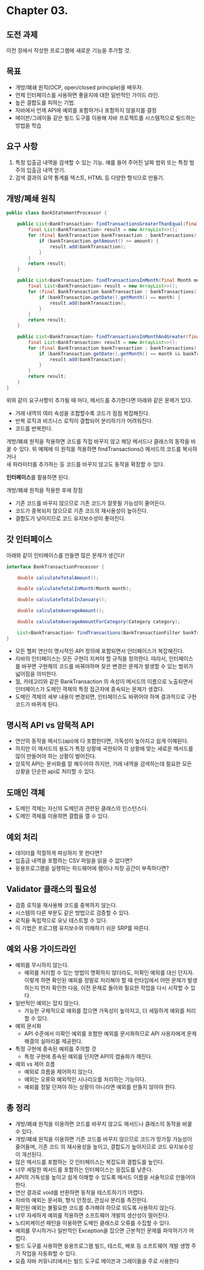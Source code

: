# Chapter 03.

## 도전 과제

이전 장에서 작성한 프로그램에 새로운 기능을 추가할 것.

## 목표

- 개방/폐쇄 원칙(OCP, open/closed principle)을 배우자.
- 언제 인터페이스를 사용하면 좋을지에 대한 일반적인 가이드 라인.
- 높은 결합도를 피하는 기법.
- 자바에서 언제 API에 예외를 포함하거나 포함하지 않을지를 결정
- 메이븐/그레이들 같은 빌드 도구를 이용해 자바 프로젝트를 시스템적으로 빌드하는 방법을 학습

## 요구 사항

1. 특정 입출금 내역을 검색할 수 있는 기능. 예를 들어 주어진 날짜 범위 또는 특정 범주의 입출금 내역 얻기.
2. 검색 결과의 요약 통계를 텍스트, HTML 등 다양한 형식으로 만들기.

## 개방/폐쇄 원칙

```java
public class BankStatementProcessor {

    public List<BankTransaction> findTransactionsGreaterThanEqual(final int amount) {
        final List<BankTransaction> result = new ArrayList<>();
        for (final BankTransaction bankTransaction : bankTransactions) {
            if (bankTransaction.getAmount() >= amount) {
                result.add(bankTransaction);
            }
        }
        return result;
    }

    public List<BankTransaction> findTransactionsInMonth(final Month month) {
        final List<BankTransaction> result = new ArrayList<>();
        for (final BankTransaction bankTransaction : bankTransactions) {
            if (bankTransaction.getDate().getMonth() == month) {
                result.add(bankTransaction);
            }
        }
        return result;
    }

    public List<BankTransaction> findTransactionsInMonthAndGreater(final Month month, final int amount) {
        final List<BankTransaction> result = new ArrayList<>();
        for (final BankTransaction bankTransaction : bankTransactions) {
            if (bankTransaction.getDate().getMonth() == month && bankTransaction.getAmount() >= amount) {
                result.add(bankTransaction);
            }
        }
        return result;
    }
}
```

위와 같이 요구사항이 추가될 때 마다, 메서드를 추가한다면 아래와 같은 문제가 있다.

- 거래 내역의 여러 속성을 조합할수록 코드가 점점 복잡해진다.
- 반복 로직과 비즈니스 로직이 결합되어 분리하기가 어려워진다.
- 코드를 반복한다.

개방/폐쇄 원칙을 적용하면 코드를 직접 바꾸지 않고 해당 메서드나 클래스의 동작을 바꿀 수 있다. 위 예제에 이 원칙을 적용하면 findTransactions() 메서드의 코드를 복사하거나   
새 파라미터를 추가하는 등 코드를 바꾸지 않고도 동작을 확장할 수 있다.

**인터페이스**를 활용하면 된다.

개방/폐쇄 원칙을 적용한 후에 장점

- 기존 코드를 바꾸지 않으므로 기존 코드가 잘못될 가능성이 줄어든다.
- 코드가 중복되지 않으므로 기존 코드의 재사용성이 높아진다.
- 결합도가 낮아지므로 코드 유지보수성이 좋아진다.

## 갓 인터페이스

아래와 같이 인터페이스를 만들면 많은 문제가 생긴다!

```java
interface BankTransactionProcessor {

    double calculateTotalAmount();

    double calculateTotalInMonth(Month month);

    double calculateTotalInJanuary();

    double calculateAverageAmount();

    double calculateAverageAmountForCategory(Category category);

    List<BankTransaction> findTransactions(BankTransactionFilter bankTransactionFilter);
}
```

- 모든 헬퍼 연산이 명시적인 API 정의에 포함되면서 인터페이스가 복잡해진다.
- 자바의 인터페이스는 모든 구현이 지켜야 할 규칙을 정의한다. 따라서, 인터페이스를 바꾸면 구현체의 코드를 바꿔야하며 잦은 변경은 문제가 발생할 수 있는 범위가 넓어짐을 의미한다.
- 월, 카테고리와 같은 BankTransaction 의 속성이 메서드의 이름으로 노출되면서 인터페이스가 도메인 객체의 특정 접근자에 종속되는 문제가 생겼다.
- 도메인 객체의 세부 내용이 변경되면, 인터페이스도 바뀌어야 하며 결과적으로 구현 코드가 바뀌게 된다.

## 명시적 API vs 암묵적 API

- 연산의 동작을 메서드(api)에 다 포함한다면, 가독성이 높아지고 쉽게 이해된다.
- 하지만 이 메서드의 용도가 특정 상황에 국한되어 각 상황에 맞는 새로운 메서드를 많이 만들어야 하는 상황이 벌어진다.
- 암묵적 API는 문서화를 잘 해두어야 하지만, 거래 내역을 검색하는데 필요한 모든 상황을 단순한 api로 처리할 수 있다.

## 도매인 객체

- 도메인 객체는 자신의 도메인과 관련된 클래스의 인스턴스다.
- 도메인 객체를 이용하면 결합을 깰 수 있다.

## 예외 처리

- 데이터를 적절하게 파싱하지 못 한다면?
- 입출금 내역을 포함하는 CSV 파일을 읽을 수 없다면?
- 응용프로그램을 실행하는 하드웨어에 램이나 저장 공간이 부족하다면?

## Validator 클래스의 필요성

- 검증 로직을 재사용해 코드를 중복하지 않는다.
- 시스템의 다른 부분도 같은 방법으로 검증할 수 있다.
- 로직을 독립적으로 유닛 테스트할 수 있다.
- 이 기법은 프로그램 유지보수와 이해하기 쉬운 SRP를 따른다.

## 예외 사용 가이드라인

- 예외를 무시하지 않는다.
    - 예외를 처리할 수 있는 방법이 명확하지 않더라도, 미확인 예외를 대신 던지자. 이렇게 하면 확인된 예외를 정말로 처리해야 할 때 런타임에서 어떤 문제가 발생하는지 먼저 확인한 다음, 이전 문제로 돌아와
      필요한 작업을 다시 시작할 수 있다.
- 일반적인 예외는 잡지 않는다.
    - 가능한 구체적으로 예외를 잡으면 가독성이 높아지고, 더 세밀하게 예외를 처리할 수 있다.
- 예외 문서화
    - API 수준에서 미확인 예외를 포함한 예외를 문서화하므로 API 사용자에게 문제 해결의 실마리를 제공한다.
- 특정 구현에 종속된 예외를 주의할 것
    - 특정 구현에 종속된 예외를 던지면 API의 캡슐화가 깨진다.
- 예외 vs 제어 흐름
    - 예외로 흐름을 제어하지 않는다.
    - 예외는 오류와 예외적인 시나리오를 처리하는 기능이다.
    - 예뢰를 정말 던져야 하는 상황이 아니라면 예외를 만들지 않아야 한다.

## 총 정리

- 개방/폐쇄 원칙을 이용하면 코드를 바꾸지 않고도 메서드나 클래스의 동작을 바꿀 수 있다.
- 개방/폐쇄 원칙을 이용하면 기존 코드를 바꾸지 않으므로 코드가 망가질 가능성이 줄어들며, 기존 코드 의 재사용성을 높이고, 결합도가 높아지므로 코드 유지보수성이 개선된다.
- 많은 메서드를 포함하는 갓 인터페이스는 복잡도와 결합도를 높인다.
- 너무 세밀한 메서드를 포함하는 인터페이스는 응집도를 낮춘다.
- API의 가독성을 높이고 쉽게 이해할 수 있도록 메서드 이름을 서술적으로 만들어야 한다.
- 연산 결과로 void를 반환하면 동작을 테스트하기가 어렵다.
- 자바의 예외는 문서화, 형식 안정성, 관심사 분리를 촉진한다.
- 확인된 예외는 불필요한 코드를 추가해야 하므로 되도록 사용하지 않는다.
- 너무 자세하게 예외를 적용하면 소프트웨어 개발의 생산성이 떨어진다.
- 노티피케이션 패턴을 이용하면 도메인 클래스로 오류를 수집할 수 있다.
- 예외를 무시하거나 일반적인 Exception을 잡으면 근본적인 문제를 파악하기가 어렵다.
- 빌드 도구를 사용하면 응용프로그램 빌드, 테스트, 배포 등 소프트웨어 개발 생명 주기 작업을 자동화할 수 있다.
- 요즘 자바 커뮤니티에서는 빌드 도구로 메이븐과 그레이들을 주로 사용한다
  
